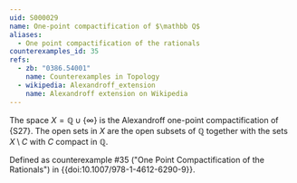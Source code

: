 ```yaml
---
uid: S000029
name: One-point compactification of $\mathbb Q$
aliases:
  - One point compactification of the rationals
counterexamples_id: 35
refs:
  - zb: "0386.54001" 
    name: Counterexamples in Topology
  - wikipedia: Alexandroff_extension
    name: Alexandroff extension on Wikipedia
---
```


The space $X = \mathbb{Q} \cup \{\infty\}$ is the Alexandroff one-point compactification of {S27}.
The open sets in $X$ are the open subsets of $\mathbb Q$ together with the sets $X\setminus C$ with $C$ compact in $\mathbb Q$.

Defined as counterexample #35 ("One Point Compactification of the Rationals")
in {{doi:10.1007/978-1-4612-6290-9}}.
